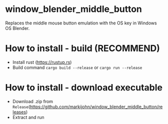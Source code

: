 # window_blender_middle_button
Replaces the middle mouse button emulation with the OS key in Windows OS Blender.

# How to install - build (RECOMMEND)
* Install rust (https://rustup.rs)
* Build command `cargo build --release` or `cargo run --release`

# How to install - download executable
* Download .zip from `Release`(https://github.com/markijohn/window_blender_middle_button/releases)
* Extract and run

